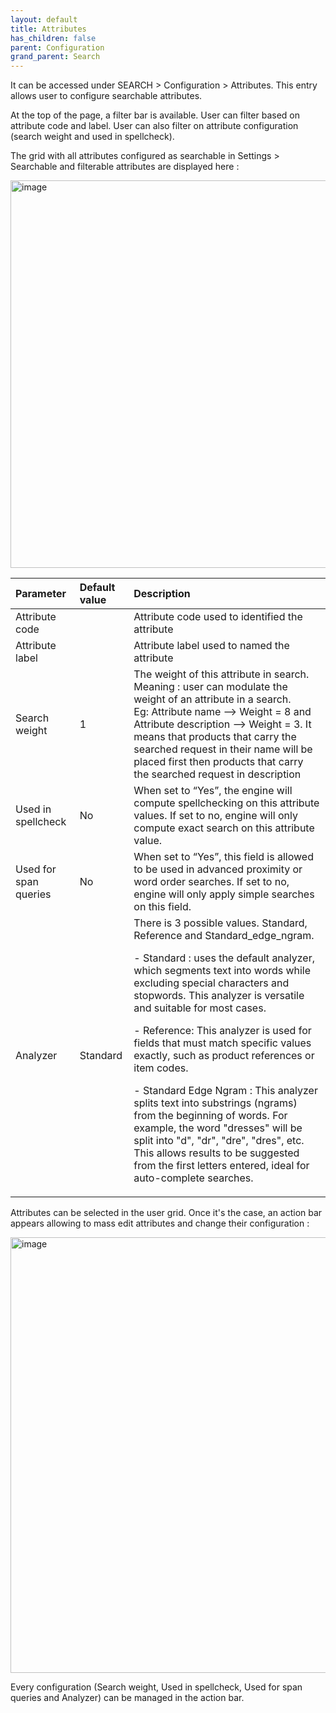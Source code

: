 ```yaml
---
layout: default
title: Attributes
has_children: false
parent: Configuration
grand_parent: Search
---
```


It can be accessed under SEARCH > Configuration > Attributes. This entry allows user to configure searchable attributes.

At the top of the page, a filter bar is available. User can filter based on attribute code and label. User can also filter on attribute configuration (search weight and used in spellcheck).

The grid with all attributes configured as searchable in Settings > Searchable and filterable attributes are displayed here :

<img width="1577" height="620" alt="image" src="https://github.com/user-attachments/assets/bd6495b7-044d-40cd-b01e-0d2bbee528ce" />

|Parameter   | Default value | Description|
|:-------------|:------------------|:------|
|Attribute code||Attribute code used to identified the attribute|
|Attribute label||Attribute label used to named the attribute|
|Search weight|1|The weight of this attribute in search. Meaning : user can modulate the weight of an attribute in a search. <br/>Eg: Attribute name --> Weight = 8 and Attribute description --> Weight = 3. It means that products that carry the searched request in their name will be placed first then products that carry the searched request in description|
|Used in spellcheck|No|When set to “Yes”, the engine will compute spellchecking on this attribute values. If set to no, engine will only compute exact search on this attribute value.|
|Used for span queries|No|When set to “Yes”, this field is allowed to be used in advanced proximity or word order searches. If set to no, engine will only apply simple searches on this field.|
|Analyzer|Standard|There is 3 possible values. Standard, Reference and Standard_edge_ngram. <p>- Standard : uses the default analyzer, which segments text into words while excluding special characters and stopwords. This analyzer is versatile and suitable for most cases.</p><p>- Reference: This analyzer is used for fields that must match specific values ​​exactly, such as product references or item codes.</p><p>- Standard Edge Ngram : This analyzer splits text into substrings (ngrams) from the beginning of words. For example, the word "dresses" will be split into "d", "dr", "dre", "dres", etc. This allows results to be suggested from the first letters entered, ideal for auto-complete searches.</p>|

Attributes can be selected in the user grid. Once it's the case, an action bar appears allowing to mass edit attributes and change their configuration : 

<img width="1604" height="697" alt="image" src="https://github.com/user-attachments/assets/429a8b7c-09a1-483f-b6f2-c8b3a133824c" />

Every configuration (Search weight, Used in spellcheck, Used for span queries and Analyzer) can be managed in the action bar.
